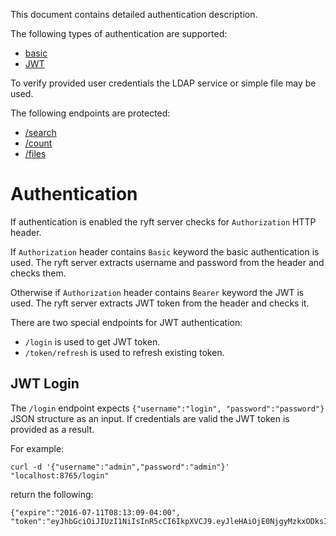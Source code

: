 This document contains detailed authentication description.

The following types of authentication are supported:

- [basic](https://en.wikipedia.org/wiki/Basic_access_authentication)
- [JWT](https://jwt.io/introduction/)

To verify provided user credentials the LDAP service or simple file may be used.

The following endpoints are protected:

- [/search](./restapi.md#search)
- [/count](./restapi.md#count)
- [/files](./restapi.md#files)


# Authentication

If authentication is enabled the ryft server checks for `Authorization` HTTP header.

If `Authorization` header contains `Basic` keyword the basic authentication is used.
The ryft server extracts username and password from the header and checks them.

Otherwise if `Authorization` header contains `Bearer` keyword the JWT is used.
The ryft server extracts JWT token from the header and checks it.

There are two special endpoints for JWT authentication:

- `/login` is used to get JWT token.
- `/token/refresh` is used to refresh existing token.

## JWT Login

The `/login` endpoint expects `{"username":"login", "password":"password"}` JSON
structure as an input. If credentials are valid the JWT token is provided as a result.

For example:

```{.sh}
curl -d '{"username":"admin","password":"admin"}' "localhost:8765/login"
```

return the following:

```{.sh}
{"expire":"2016-07-11T08:13:09-04:00",
"token":"eyJhbGciOiJIUzI1NiIsInR5cCI6IkpXVCJ9.eyJleHAiOjE0NjgyMzkxODksImlkIjoiYWRtaW4iLCJvcmlnX2lhdCI6MTQ2ODIzNTU4OX0.X_sO1pimiDQ9XGg37PzTYIB9ohu4DJM8VG9lgqd4sqg"}
```

